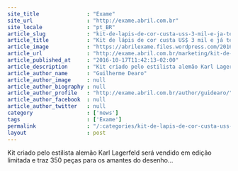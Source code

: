```yaml
---
site_title               : "Exame"
site_url                 : "http://exame.abril.com.br"
site_locale              : "pt_BR"
article_slug             : "kit-de-lapis-de-cor-custa-uss-3-mil-e-ja-tem-lista-de-espera"
article_title            : "Kit de lápis de cor custa US$ 3 mil e já tem lista de espera"
article_image            : "https://abrilexame.files.wordpress.com/2016/10/size_960_16_9_karl-lagerfeld-faber-castell-box1.jpg?quality=70&strip=all&w=960"
article_url              : "http://exame.abril.com.br/marketing/kit-de-lapis-de-cor-custa-us-3-mil-e-ja-tem-lista-de-espera-2/"
article_published_at     : "2016-10-17T11:42:13-02:00"
article_description      : "Kit criado pelo estilista alemão Karl Lagerfeld será vendido em edição limitada e traz 350 peças para os amantes do desenho..."
article_author_name      : "Guilherme Dearo"
article_author_image     : null
article_author_biography : null
article_author_profile   : "http://exame.abril.com.br/author/guidearo/"
article_author_facebook  : null
article_author_twitter   : null
category                 : ['news']
tags                     : ['Exame']
permalink                : "/:categories/kit-de-lapis-de-cor-custa-uss-3-mil-e-ja-tem-lista-de-espera/"
layout                   : post
---
```


Kit criado pelo estilista alemão Karl Lagerfeld será vendido em edição limitada e traz 350 peças para os amantes do desenho...

